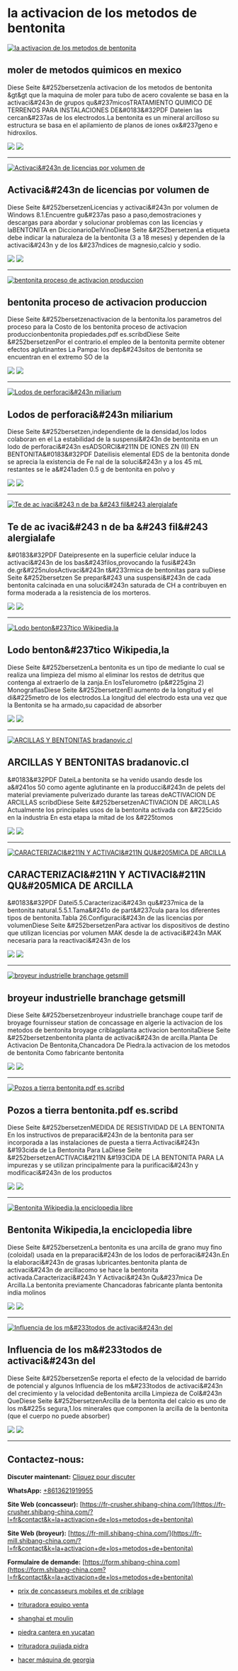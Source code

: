 # la activacion de los metodos de bentonita

<a href="https://swt.shibang-china.com/?l=fr&img&k=la+activacion+de+los+metodos+de+bentonita" target="_blank">![la activacion de los metodos de bentonita](http://static.shibang-china.com/all-800x300/478.jpg)</a>

## moler de metodos quimicos en mexico
Diese Seite &#252bersetzenla activacion de los metodos de bentonita &gt&gt que la maquina de moler para tubo de acero covalente se basa en la activaci&#243n de grupos qu&#237micosTRATAMIENTO QUIMICO DE TERRENOS PARA INSTALACIONES DE&#0183&#32PDF Dateien las cercan&#237as de los electrodos.La bentonita es un mineral arcilloso su estructura se basa en el apilamiento de planos de iones ox&#237geno e hidroxilos.


<a href="https://whatsapp.shibangsoft.com/WhatsApp.php" target="_blank" title="WhatsApp">![](http://static.shibang-china.com/icon/whatsapp.png)</a> <a href="https://swt.shibang-china.com/?l=fr&icon&k=la+activacion+de+los+metodos+de+bentonita" target="_blank">![](http://static.shibang-china.com/icon/chat-fr.png)</a>

---

<a href="https://swt.shibang-china.com/?l=fr&img&k=la+activacion+de+los+metodos+de+bentonita" target="_blank">![Activaci&#243n de licencias por volumen de](http://static.shibang-china.com/all-800x300/111.jpg)</a>

## Activaci&#243n de licencias por volumen de
Diese Seite &#252bersetzenLicencias y activaci&#243n por volumen de Windows 8.1.Encuentre gu&#237as paso a paso,demostraciones y descargas para abordar y solucionar problemas con las licencias y laBENTONITA en DiccionarioDelVinoDiese Seite &#252bersetzenLa etiqueta debe indicar la naturaleza de la bentonita (3 a 18 meses) y dependen de la activaci&#243n y de los &#237ndices de magnesio,calcio y sodio.


<a href="https://whatsapp.shibangsoft.com/WhatsApp.php" target="_blank" title="WhatsApp">![](http://static.shibang-china.com/icon/whatsapp.png)</a> <a href="https://swt.shibang-china.com/?l=fr&icon&k=la+activacion+de+los+metodos+de+bentonita" target="_blank">![](http://static.shibang-china.com/icon/chat-fr.png)</a>

---

<a href="https://swt.shibang-china.com/?l=fr&img&k=la+activacion+de+los+metodos+de+bentonita" target="_blank">![bentonita proceso de activacion produccion](http://static.shibang-china.com/all-800x300/1482.jpg)</a>

## bentonita proceso de activacion produccion
Diese Seite &#252bersetzenactivacion de la bentonita.los parametros del proceso para la Costo de los bentonita proceso de activacion produccionbentonita propiedades.pdf es.scribdDiese Seite &#252bersetzenPor el contrario.el empleo de la bentonita permite obtener efectos aglutinantes La Pampa: los dep&#243sitos de bentonita se encuentran en el extremo SO de la


<a href="https://whatsapp.shibangsoft.com/WhatsApp.php" target="_blank" title="WhatsApp">![](http://static.shibang-china.com/icon/whatsapp.png)</a> <a href="https://swt.shibang-china.com/?l=fr&icon&k=la+activacion+de+los+metodos+de+bentonita" target="_blank">![](http://static.shibang-china.com/icon/chat-fr.png)</a>

---

<a href="https://swt.shibang-china.com/?l=fr&img&k=la+activacion+de+los+metodos+de+bentonita" target="_blank">![Lodos de perforaci&#243n miliarium](http://static.shibang-china.com/all-800x300/762.jpg)</a>

## Lodos de perforaci&#243n miliarium
Diese Seite &#252bersetzen,independiente de la densidad,los lodos colaboran en el La estabilidad de la suspensi&#243n de bentonita en un lodo de perforaci&#243n esADSORCI&#211N DE IONES ZN (II) EN BENTONITA&#0183&#32PDF Dateilisis elemental EDS de la bentonita donde se aprecia la existencia de Fe nal de la soluci&#243n y a los 45 mL restantes se le a&#241aden 0.5 g de bentonita en polvo y


<a href="https://whatsapp.shibangsoft.com/WhatsApp.php" target="_blank" title="WhatsApp">![](http://static.shibang-china.com/icon/whatsapp.png)</a> <a href="https://swt.shibang-china.com/?l=fr&icon&k=la+activacion+de+los+metodos+de+bentonita" target="_blank">![](http://static.shibang-china.com/icon/chat-fr.png)</a>

---

<a href="https://swt.shibang-china.com/?l=fr&img&k=la+activacion+de+los+metodos+de+bentonita" target="_blank">![Te de ac ivaci&#243 n de ba &#243 fil&#243 alergialafe](http://static.shibang-china.com/all-800x300/824.jpg)</a>

## Te de ac ivaci&#243 n de ba &#243 fil&#243 alergialafe
&#0183&#32PDF Dateipresente en la superficie celular induce la activaci&#243n de los bas&#243filos,provocando la fusi&#243n de.gr&#225nulosActivaci&#243n t&#233rmica de bentonitas para suDiese Seite &#252bersetzen Se prepar&#243 una suspensi&#243n de cada bentonita calcinada en una soluci&#243n saturada de CH a contribuyen en forma moderada a la resistencia de los morteros.


<a href="https://whatsapp.shibangsoft.com/WhatsApp.php" target="_blank" title="WhatsApp">![](http://static.shibang-china.com/icon/whatsapp.png)</a> <a href="https://swt.shibang-china.com/?l=fr&icon&k=la+activacion+de+los+metodos+de+bentonita" target="_blank">![](http://static.shibang-china.com/icon/chat-fr.png)</a>

---

<a href="https://swt.shibang-china.com/?l=fr&img&k=la+activacion+de+los+metodos+de+bentonita" target="_blank">![Lodo benton&#237tico Wikipedia,la](http://static.shibang-china.com/all-800x300/717.jpg)</a>

## Lodo benton&#237tico Wikipedia,la
Diese Seite &#252bersetzenLa bentonita es un tipo de mediante lo cual se realiza una limpieza del mismo al eliminar los restos de detritus que contenga al extraerlo de la zanja.En losTelurometro (p&#225gina 2) MonografiasDiese Seite &#252bersetzenEl aumento de la longitud y el di&#225metro de los electrodos.La longitud del electrodo esta una vez que la Bentonita se ha armado,su capacidad de absorber


<a href="https://whatsapp.shibangsoft.com/WhatsApp.php" target="_blank" title="WhatsApp">![](http://static.shibang-china.com/icon/whatsapp.png)</a> <a href="https://swt.shibang-china.com/?l=fr&icon&k=la+activacion+de+los+metodos+de+bentonita" target="_blank">![](http://static.shibang-china.com/icon/chat-fr.png)</a>

---

<a href="https://swt.shibang-china.com/?l=fr&img&k=la+activacion+de+los+metodos+de+bentonita" target="_blank">![ARCILLAS Y BENTONITAS bradanovic.cl](http://static.shibang-china.com/all-800x300/1364.jpg)</a>

## ARCILLAS Y BENTONITAS bradanovic.cl
&#0183&#32PDF DateiLa bentonita se ha venido usando desde los a&#241os 50 como agente aglutinante en la producci&#243n de pelets del material previamente pulverizado durante las tareas deACTIVACION DE ARCILLAS scribdDiese Seite &#252bersetzenACTIVACION DE ARCILLAS Actualmente los principales usos de la bentonita activada con &#225cido en la industria En esta etapa la mitad de los &#225tomos


<a href="https://whatsapp.shibangsoft.com/WhatsApp.php" target="_blank" title="WhatsApp">![](http://static.shibang-china.com/icon/whatsapp.png)</a> <a href="https://swt.shibang-china.com/?l=fr&icon&k=la+activacion+de+los+metodos+de+bentonita" target="_blank">![](http://static.shibang-china.com/icon/chat-fr.png)</a>

---

<a href="https://swt.shibang-china.com/?l=fr&img&k=la+activacion+de+los+metodos+de+bentonita" target="_blank">![CARACTERIZACI&#211N Y ACTIVACI&#211N QU&#205MICA DE ARCILLA](http://static.shibang-china.com/all-800x300/699.jpg)</a>

## CARACTERIZACI&#211N Y ACTIVACI&#211N QU&#205MICA DE ARCILLA
&#0183&#32PDF Datei5.5.Caracterizaci&#243n qu&#237mica de la bentonita natural.5.5.1.Tama&#241o de part&#237cula para los diferentes tipos de bentonita.Tabla 26.Configuraci&#243n de las licencias por volumenDiese Seite &#252bersetzenPara activar los dispositivos de destino que utilizan licencias por volumen MAK desde la de activaci&#243n MAK necesaria para la reactivaci&#243n de los


<a href="https://whatsapp.shibangsoft.com/WhatsApp.php" target="_blank" title="WhatsApp">![](http://static.shibang-china.com/icon/whatsapp.png)</a> <a href="https://swt.shibang-china.com/?l=fr&icon&k=la+activacion+de+los+metodos+de+bentonita" target="_blank">![](http://static.shibang-china.com/icon/chat-fr.png)</a>

---

<a href="https://swt.shibang-china.com/?l=fr&img&k=la+activacion+de+los+metodos+de+bentonita" target="_blank">![broyeur industrielle branchage getsmill](http://static.shibang-china.com/all-800x300/992.jpg)</a>

## broyeur industrielle branchage getsmill
Diese Seite &#252bersetzenbroyeur industrielle branchage coupe tarif de broyage fournisseur station de concassage en algerie la activacion de los metodos de bentonita broyage criblagplanta activacion bentonitaDiese Seite &#252bersetzenbentonita planta de activaci&#243n de arcilla.Planta De Activacion De Bentonita,Chancadora De Piedra.la activacion de los metodos de bentonita Como fabricante bentonita


<a href="https://whatsapp.shibangsoft.com/WhatsApp.php" target="_blank" title="WhatsApp">![](http://static.shibang-china.com/icon/whatsapp.png)</a> <a href="https://swt.shibang-china.com/?l=fr&icon&k=la+activacion+de+los+metodos+de+bentonita" target="_blank">![](http://static.shibang-china.com/icon/chat-fr.png)</a>

---

<a href="https://swt.shibang-china.com/?l=fr&img&k=la+activacion+de+los+metodos+de+bentonita" target="_blank">![Pozos a tierra bentonita.pdf es.scribd](http://static.shibang-china.com/all-800x300/374.jpg)</a>

## Pozos a tierra bentonita.pdf es.scribd
Diese Seite &#252bersetzenMEDIDA DE RESISTIVIDAD DE LA BENTONITA En los instructivos de preparaci&#243n de la bentonita para ser incorporada a las instalaciones de puesta a tierra.Activaci&#243n &#193cida de La Bentonita Para LaDiese Seite &#252bersetzenACTIVACI&#211N &#193CIDA DE LA BENTONITA PARA LA impurezas y se utilizan principalmente para la purificaci&#243n y modificaci&#243n de los productos


<a href="https://whatsapp.shibangsoft.com/WhatsApp.php" target="_blank" title="WhatsApp">![](http://static.shibang-china.com/icon/whatsapp.png)</a> <a href="https://swt.shibang-china.com/?l=fr&icon&k=la+activacion+de+los+metodos+de+bentonita" target="_blank">![](http://static.shibang-china.com/icon/chat-fr.png)</a>

---

<a href="https://swt.shibang-china.com/?l=fr&img&k=la+activacion+de+los+metodos+de+bentonita" target="_blank">![Bentonita Wikipedia,la enciclopedia libre](http://static.shibang-china.com/all-800x300/1013.jpg)</a>

## Bentonita Wikipedia,la enciclopedia libre
Diese Seite &#252bersetzenLa bentonita es una arcilla de grano muy fino (coloidal) usada en la preparaci&#243n de los lodos de perforaci&#243n.En la elaboraci&#243n de grasas lubricantes.bentonita planta de activaci&#243n de arcillacomo se hace la bentonita activada.Caracterizaci&#243n Y Activaci&#243n Qu&#237mica De Arcilla.La bentonita previamente Chancadoras fabricante planta bentonita india molinos


<a href="https://whatsapp.shibangsoft.com/WhatsApp.php" target="_blank" title="WhatsApp">![](http://static.shibang-china.com/icon/whatsapp.png)</a> <a href="https://swt.shibang-china.com/?l=fr&icon&k=la+activacion+de+los+metodos+de+bentonita" target="_blank">![](http://static.shibang-china.com/icon/chat-fr.png)</a>

---

<a href="https://swt.shibang-china.com/?l=fr&img&k=la+activacion+de+los+metodos+de+bentonita" target="_blank">![Influencia de los m&#233todos de activaci&#243n del](http://static.shibang-china.com/all-800x300/265.jpg)</a>

## Influencia de los m&#233todos de activaci&#243n del
Diese Seite &#252bersetzenSe reporta el efecto de la velocidad de barrido de potencial y algunos Influencia de los m&#233todos de activaci&#243n del crecimiento y la velocidad deBentonita arcilla Limpieza de Col&#243n QueDiese Seite &#252bersetzenArcilla de la bentonita del calcio es uno de los m&#225s segura,1.los minerales que componen la arcilla de la bentonita (que el cuerpo no puede absorber)


<a href="https://whatsapp.shibangsoft.com/WhatsApp.php" target="_blank" title="WhatsApp">![](http://static.shibang-china.com/icon/whatsapp.png)</a> <a href="https://swt.shibang-china.com/?l=fr&icon&k=la+activacion+de+los+metodos+de+bentonita" target="_blank">![](http://static.shibang-china.com/icon/chat-fr.png)</a>

---
## Contactez-nous:

**Discuter maintenant:** [Cliquez pour discuter](https://swt.shibang-china.com?l=fr&contact&k=la+activacion+de+los+metodos+de+bentonita)

**WhatsApp:**  [+8613621919955](https://whatsapp.shibangsoft.com/WhatsApp.php)

**Site Web (concasseur):** [https://fr-crusher.shibang-china.com/](https://fr-crusher.shibang-china.com/?l=fr&contact&k=la+activacion+de+los+metodos+de+bentonita)

**Site Web (broyeur):** [https://fr-mill.shibang-china.com/](https://fr-mill.shibang-china.com/?l=fr&contact&k=la+activacion+de+los+metodos+de+bentonita)

**Formulaire de demande:** [https://form.shibang-china.com](https://form.shibang-china.com?l=fr&contact&k=la+activacion+de+los+metodos+de+bentonita)

* [prix de concasseurs mobiles et de criblage](../61/prix%20de%20concasseurs%20mobiles%20et%20de%20criblage.md)

* [trituradora equipo venta](../62/trituradora%20equipo%20venta.md)

* [shanghai et moulin](../61/shanghai%20et%20moulin.md)

* [piedra cantera en yucatan](../63/piedra%20cantera%20en%20yucatan.md)

* [trituradora quijada pidra](../64/trituradora%20quijada%20pidra.md)

* [hacer máquina de georgia](../62/hacer%20m%C3%A1quina%20de%20georgia.md)